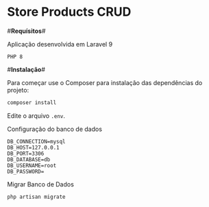 # Store Products CRUD

#**Requísitos**#

Aplicação desenvolvida em Laravel 9
```
PHP 8
```

#**Instalação**#

Para começar use o Composer para instalação das dependências do projeto:

```bash
composer install
```

Edite o arquivo `.env`.

Configuração do banco de dados
```dotenv
DB_CONNECTION=mysql
DB_HOST=127.0.0.1
DB_PORT=3306
DB_DATABASE=db
DB_USERNAME=root
DB_PASSWORD=
```

Migrar Banco de Dados

```bash
php artisan migrate
```